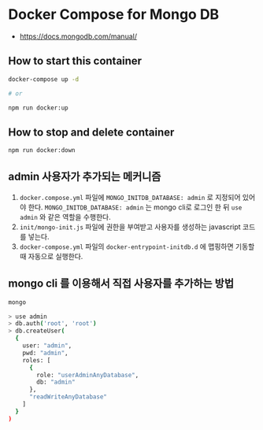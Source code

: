 # Docker Compose for Mongo DB

- <https://docs.mongodb.com/manual/>

## How to start this container

```bash
docker-compose up -d

# or

npm run docker:up
```

## How to stop and delete container

```bash
npm run docker:down
```

## admin 사용자가 추가되는 메커니즘

1. `docker.compose.yml` 파일에 `MONGO_INITDB_DATABASE: admin` 로 지정되어 있어야 한다. `MONGO_INITDB_DATABASE: admin` 는 mongo cli로 로그인 한 뒤 `use admin` 와 같은 역할을 수행한다.
2. `init/mongo-init.js` 파일에 권한을 부여받고 사용자를 생성하는 javascript 코드를 넣는다.
3. `docker-compose.yml` 파일의 `docker-entrypoint-initdb.d` 에 맵핑하면 기동할 때 자동으로 실행한다.

## mongo cli 를 이용해서 직접 사용자를 추가하는 방법

```bash
mongo

> use admin
> db.auth('root', 'root')
> db.createUser(
  {
    user: "admin",
    pwd: "admin",
    roles: [
      {
        role: "userAdminAnyDatabase",
        db: "admin"
      },
      "readWriteAnyDatabase"
    ]
  }
)
```
